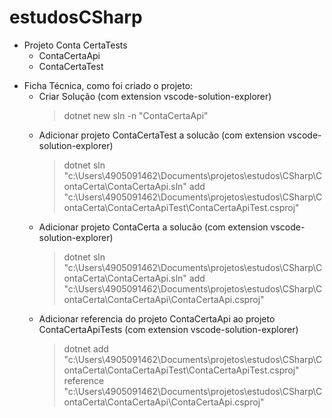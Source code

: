 # estudosCSharp

- Projeto Conta CertaTests
    - ContaCertaApi
    - ContaCertaTest

*  Ficha Técnica, como foi criado o projeto:  
    - Criar Solução (com extension vscode-solution-explorer)
        > dotnet new sln -n "ContaCertaApi"
    - Adicionar projeto ContaCertaTest a solucão (com extension vscode-solution-explorer)
        > dotnet sln "c:\Users\4905091462\Documents\projetos\estudos\CSharp\ContaCerta\ContaCertaApi.sln" add "c:\Users\4905091462\Documents\projetos\estudos\CSharp\ContaCerta\ContaCertaApiTest\ContaCertaApiTest.csproj"
    - Adicionar projeto ContaCerta a solucão (com extension vscode-solution-explorer)
        > dotnet sln "c:\Users\4905091462\Documents\projetos\estudos\CSharp\ContaCerta\ContaCertaApi.sln" add "c:\Users\4905091462\Documents\projetos\estudos\CSharp\ContaCerta\ContaCertaApi\ContaCertaApi.csproj"
    - Adicionar referencia do projeto ContaCertaApi ao projeto ContaCertaApiTests  (com extension vscode-solution-explorer)
        > dotnet add "c:\Users\4905091462\Documents\projetos\estudos\CSharp\ContaCerta\ContaCertaApiTest\ContaCertaApiTest.csproj" reference "c:\Users\4905091462\Documents\projetos\estudos\CSharp\ContaCerta\ContaCertaApi\ContaCertaApi.csproj"
    